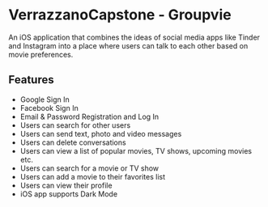 # VerrazzanoCapstone - Groupvie
An iOS application that combines the ideas of social media apps like Tinder and Instagram into a place where users can talk to each other based on movie preferences.  

## Features 
- Google Sign In
- Facebook Sign In
- Email & Password Registration and Log In
- Users can search for other users
- Users can send text, photo and video messages
- Users can delete conversations
- Users can view a list of popular movies, TV shows, upcoming movies etc.
- Users can search for a movie or TV show
- Users can add a movie to their favorites list
- Users can view their profile 
- iOS app supports Dark Mode
